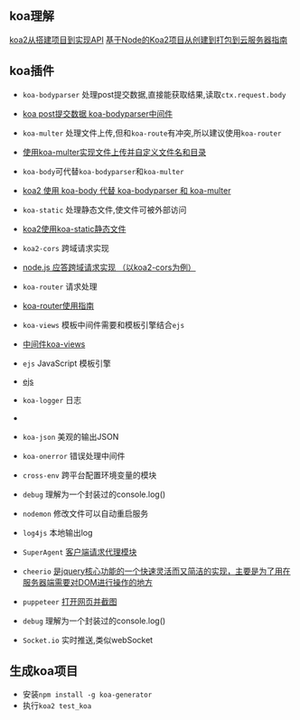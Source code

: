 <!--
 * @Author: yangjj
 * @Date: 2019-08-21 09:34:21
 * @LastEditors: yangjj
 * @LastEditTime: 2019-08-21 14:43:25
 * @Description: file content
 -->
## koa理解
[koa2从搭建项目到实现API](https://segmentfault.com/a/1190000017022073)
[基于Node的Koa2项目从创建到打包到云服务器指南](https://segmentfault.com/a/1190000011097690)

## koa插件
* `koa-bodyparser` 处理post提交数据,直接能获取结果,读取`ctx.request.body`
 - [koa post提交数据 koa-bodyparser中间件](https://www.jianshu.com/p/93032efe97d0)

* `koa-multer` 处理文件上传,但和`koa-route`有冲突,所以建议使用`koa-router`
 - [使用koa-multer实现文件上传并自定义文件名和目录](http://www.ptbird.cn/koa-multer-file-upload.html)

* `koa-body`可代替`koa-bodyparser`和`koa-multer`
 - [koa2 使用 koa-body 代替 koa-bodyparser 和 koa-multer](http://www.ptbird.cn/koa-body.html)

* `koa-static` 处理静态文件,使文件可被外部访问
 - [koa2使用koa-static静态文件](https://www.jianshu.com/p/188b0835b2e0)

* `koa2-cors` 跨域请求实现
 - [node.js 应答跨域请求实现 （以koa2-cors为例）](https://www.jianshu.com/p/5b3acded5182)

* `koa-router` 请求处理
 - [koa-router使用指南](https://blog.csdn.net/luchuanqi67/article/details/81475077)

* `koa-views` 模板中间件需要和模板引擎结合`ejs`
 - [中间件koa-views](https://www.jianshu.com/p/33e55974a32f)

* `ejs`   JavaScript 模板引擎
 - [ejs](https://ejs.bootcss.com/)

* `koa-logger` 日志
 - [](https://mobilesite.github.io/2017/04/29/develop-backend-service-with-koa2/)
* `koa-json` 美观的输出JSON 
* `koa-onerror` 错误处理中间件
* `cross-env` 跨平台配置环境变量的模块
* `debug` 理解为一个封装过的console.log()
* `nodemon` 修改文件可以自动重启服务
* `log4js` 本地输出log



* `SuperAgent` [客户端请求代理模块](https://www.jianshu.com/p/1432e0f29abd)
* `cheerio` [是jquery核心功能的一个快速灵活而又简洁的实现，主要是为了用在服务器端需要对DOM进行操作的地方](https://www.jianshu.com/p/629a81b4e013)
* `puppeteer` [打开网页并截图](https://www.jianshu.com/p/56babda610f9)
* `debug` 理解为一个封装过的console.log()
* `Socket.io` 实时推送,类似webSocket

## 生成koa项目
* 安装`npm install -g koa-generator`
* 执行`koa2 test_koa`